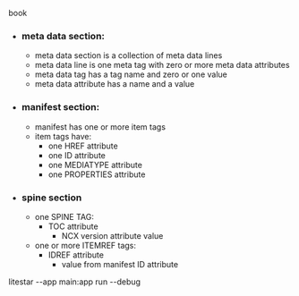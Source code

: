 book
* ### meta data section:
  * meta data section is a collection of meta data lines
  * meta data line is one meta tag with zero or more meta data attributes
  * meta data tag has a tag name and zero or one value
  * meta data attribute has a name and a value

* ### manifest section:
  * manifest has one or more item tags
  * item tags have: 
    * one HREF attribute
    * one ID attribute
    * one MEDIATYPE attribute
    * one PROPERTIES attribute

* ### spine section
  * one SPINE TAG:
    * TOC attribute
      * NCX version attribute value
  * one or more ITEMREF tags:
    * IDREF attribute
      *  value from manifest ID attribute

litestar --app main:app run --debug
